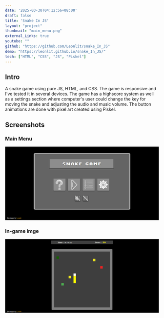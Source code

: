 ```yaml
---
date: '2025-03-30T04:12:56+08:00'
draft: false
title: 'Snake In JS'
layout: "project"
thumbnail: "main_menu.png"
external_Links: true
youtube: ""
github: "https://github.com/Leonlit/snake_In_JS"
demo: "https://leonlit.github.io/snake_In_JS/"
tech: ["HTML", "CSS", "JS", "Piskel"]
---
```


## Intro
A snake game using pure JS, HTML, and CSS. The game is responsive and I've tested it in several devices. The game has a highscore system as well as a settings section where computer's user could change the key for moving the snake and adjusting the audio and music volume. The button animations are done with pixel art created using Piskel.

## Screenshots 

### Main Menu
<img src="main_menu.PNG" alt="Main Menu">

### In-game imge
<img src="in_game.png" alt="In Game">